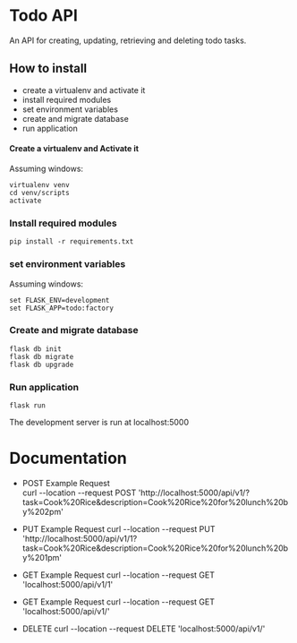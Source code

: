 # Todo API
An API for creating, updating, retrieving and deleting todo tasks.

## How to install
+ create a virtualenv and activate it
+ install required modules
+ set environment variables
+ create and migrate database
+ run application

#### Create a virtualenv and Activate it
Assuming windows:

~~~
virtualenv venv
cd venv/scripts
activate
~~~

### Install required modules
~~~
pip install -r requirements.txt
~~~

### set environment variables
Assuming windows:

~~~
set FLASK_ENV=development
set FLASK_APP=todo:factory
~~~

### Create and migrate database
~~~
flask db init
flask db migrate
flask db upgrade
~~~

### Run application
~~~
flask run
~~~

The development server is run at localhost:5000

# Documentation
+ POST
Example Request  
curl --location --request POST 'http://localhost:5000/api/v1/?task=Cook%20Rice&description=Cook%20Rice%20for%20lunch%20by%202pm'  

+ PUT
Example Request
curl --location --request PUT 'http://localhost:5000/api/v1/1?task=Cook%20Rice&description=Cook%20Rice%20for%20lunch%20by%201pm'  

+ GET
Example Request
curl --location --request GET 'localhost:5000/api/v1/1'  

+ GET
Example Request
curl --location --request GET 'localhost:5000/api/v1/'  

+ DELETE
curl --location --request DELETE 'localhost:5000/api/v1/'
